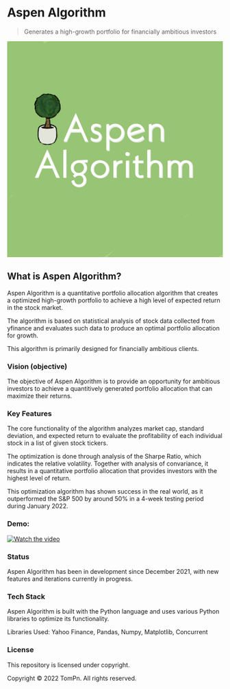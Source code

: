 # Aspen Algorithm
> Generates a high-growth portfolio for financially ambitious investors

![Aspen Image](https://github.com/TomPn/Aspen-Algorithm/blob/main/aspen_algorithm_logo.jpg)

## What is Aspen Algorithm?
Aspen Algorithm is a quantitative portfolio allocation algorithm that creates a optimized high-growth portfolio to achieve a high level of expected return in the stock market.

The algorithm is based on statistical analysis of stock data collected from yfinance and evaluates such data to produce an optimal portfolio allocation for growth.

This algorithm is primarily designed for financially ambitious clients.

### Vision (objective)
The objective of Aspen Algorithm is to provide an opportunity for ambitious investors to achieve a quantitively generated portfolio allocation that can maximize their returns.

### Key Features
The core functionality of the algorithm analyzes market cap, standard deviation, and expected return to evaluate the profitability of each individual stock in a list of given stock tickers.

The optimization is done through analysis of the Sharpe Ratio, which indicates the relative volatility. Together with analysis of convariance, it results in a quantitative portfolio allocation that provides investors with the highest level of return.

This optimization algorithm has shown success in the real world, as it outperformed the S&P 500 by around 50% in a 4-week testing period during January 2022.

### Demo:
[![Watch the video](https://s29755.pcdn.co/wp-content/uploads/2019/07/FWLIVE_CHI_Web-05.png)](https://youtu.be/QxiApmEZTK4)

### Status
Aspen Algorithm has been in development since December 2021, with new features and iterations currently in progress.

### Tech Stack
Aspen Algorithm is built with the Python language and uses various Python libraries to optimize its functionality.

Libraries Used: Yahoo Finance, Pandas, Numpy, Matplotlib, Concurrent

### License
This repository is licensed under copyright.

Copyright © 2022 TomPn. All rights reserved.
